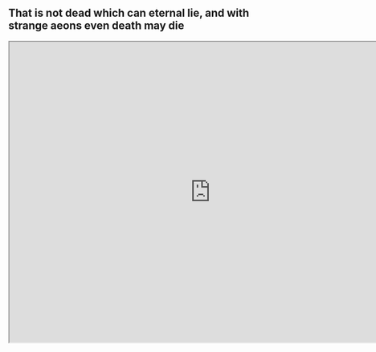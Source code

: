 ## That is not dead which can eternal lie, and with strange aeons even death may die



<iframe src="https://uploads.knightlab.com/storymapjs/ad3b110f03b95a0af94e330b452bdcf9/druha-krizova-vyprava/index.html" width=800 height=600></iframe>
